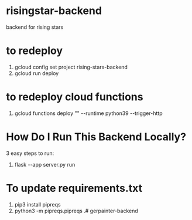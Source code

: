 # risingstar-backend
backend for rising stars

# to redeploy
1. gcloud config set project rising-stars-backend
2. gcloud run deploy

# to redeploy cloud functions
1. gcloud functions deploy "<FUNCTION NAME HERE>" --runtime python39 --trigger-http    

# How Do I Run This Backend Locally?
3 easy steps to run:
1. flask --app server.py run

# To update requirements.txt
1. pip3 install pipreqs
2. python3 -m pipreqs.pipreqs .# gerpainter-backend
